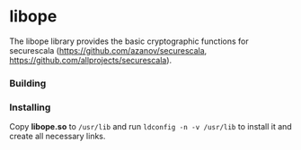 # libope

The libope library provides the basic cryptographic functions for securescala (https://github.com/azanov/securescala, https://github.com/allprojects/securescala).

### Building



### Installing

Copy **libope.so** to `/usr/lib` and run `ldconfig -n -v /usr/lib` to install it and create all necessary links.